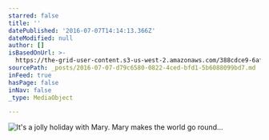 ```yaml
---
starred: false
title: ''
datePublished: '2016-07-07T14:14:13.366Z'
dateModified: null
author: []
isBasedOnUrl: >-
  https://the-grid-user-content.s3-us-west-2.amazonaws.com/388cdce9-6af3-4a34-bf37-d4ed5c370957.jpg
sourcePath: _posts/2016-07-07-d79c6580-0822-4ced-bfd1-5b6088099bd7.md
inFeed: true
hasPage: false
inNav: false
_type: MediaObject

---
```

![It's a jolly holiday with Mary. Mary makes the world go round...](https://the-grid-user-content.s3-us-west-2.amazonaws.com/388cdce9-6af3-4a34-bf37-d4ed5c370957.jpg)